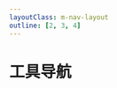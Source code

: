 ```yaml
---
layoutClass: m-nav-layout
outline: [2, 3, 4]
---
```


<script setup>
import { NAV_DATA } from './data'
</script>
<style src="./index.scss"></style>

# 工具导航

<MNavLinks v-for="{title, items} in NAV_DATA" :title="title" :items="items"/>

<br />
